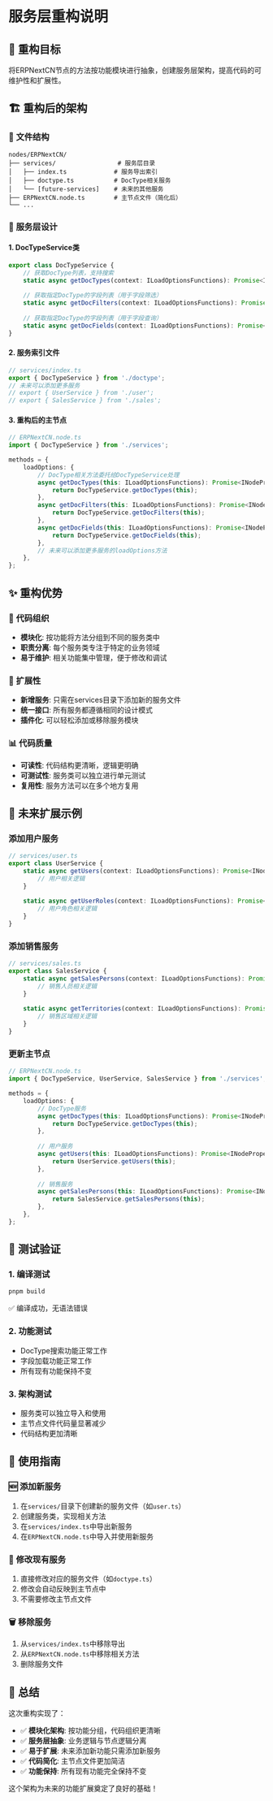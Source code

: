 # 服务层重构说明

## 🎯 **重构目标**

将ERPNextCN节点的方法按功能模块进行抽象，创建服务层架构，提高代码的可维护性和扩展性。

## 🏗️ **重构后的架构**

### 📁 **文件结构**
```
nodes/ERPNextCN/
├── services/                 # 服务层目录
│   ├── index.ts             # 服务导出索引
│   ├── doctype.ts           # DocType相关服务
│   └── [future-services]    # 未来的其他服务
├── ERPNextCN.node.ts        # 主节点文件（简化后）
└── ...
```

### 🔧 **服务层设计**

#### 1. DocTypeService类
```typescript
export class DocTypeService {
    // 获取DocType列表，支持搜索
    static async getDocTypes(context: ILoadOptionsFunctions): Promise<INodePropertyOptions[]>
    
    // 获取指定DocType的字段列表（用于字段筛选）
    static async getDocFilters(context: ILoadOptionsFunctions): Promise<INodePropertyOptions[]>
    
    // 获取指定DocType的字段列表（用于字段查询）
    static async getDocFields(context: ILoadOptionsFunctions): Promise<INodePropertyOptions[]>
}
```

#### 2. 服务索引文件
```typescript
// services/index.ts
export { DocTypeService } from './doctype';
// 未来可以添加更多服务
// export { UserService } from './user';
// export { SalesService } from './sales';
```

#### 3. 重构后的主节点
```typescript
// ERPNextCN.node.ts
import { DocTypeService } from './services';

methods = {
    loadOptions: {
        // DocType相关方法委托给DocTypeService处理
        async getDocTypes(this: ILoadOptionsFunctions): Promise<INodePropertyOptions[]> {
            return DocTypeService.getDocTypes(this);
        },
        async getDocFilters(this: ILoadOptionsFunctions): Promise<INodePropertyOptions[]> {
            return DocTypeService.getDocFilters(this);
        },
        async getDocFields(this: ILoadOptionsFunctions): Promise<INodePropertyOptions[]> {
            return DocTypeService.getDocFields(this);
        },
        // 未来可以添加更多服务的loadOptions方法
    },
};
```

## ✨ **重构优势**

### 🎯 **代码组织**
- **模块化**: 按功能将方法分组到不同的服务类中
- **职责分离**: 每个服务类专注于特定的业务领域
- **易于维护**: 相关功能集中管理，便于修改和调试

### 🚀 **扩展性**
- **新增服务**: 只需在services目录下添加新的服务文件
- **统一接口**: 所有服务都遵循相同的设计模式
- **插件化**: 可以轻松添加或移除服务模块

### 📊 **代码质量**
- **可读性**: 代码结构更清晰，逻辑更明确
- **可测试性**: 服务类可以独立进行单元测试
- **复用性**: 服务方法可以在多个地方复用

## 🔮 **未来扩展示例**

### 添加用户服务
```typescript
// services/user.ts
export class UserService {
    static async getUsers(context: ILoadOptionsFunctions): Promise<INodePropertyOptions[]> {
        // 用户相关逻辑
    }
    
    static async getUserRoles(context: ILoadOptionsFunctions): Promise<INodePropertyOptions[]> {
        // 用户角色相关逻辑
    }
}
```

### 添加销售服务
```typescript
// services/sales.ts
export class SalesService {
    static async getSalesPersons(context: ILoadOptionsFunctions): Promise<INodePropertyOptions[]> {
        // 销售人员相关逻辑
    }
    
    static async getTerritories(context: ILoadOptionsFunctions): Promise<INodePropertyOptions[]> {
        // 销售区域相关逻辑
    }
}
```

### 更新主节点
```typescript
// ERPNextCN.node.ts
import { DocTypeService, UserService, SalesService } from './services';

methods = {
    loadOptions: {
        // DocType服务
        async getDocTypes(this: ILoadOptionsFunctions): Promise<INodePropertyOptions[]> {
            return DocTypeService.getDocTypes(this);
        },
        
        // 用户服务
        async getUsers(this: ILoadOptionsFunctions): Promise<INodePropertyOptions[]> {
            return UserService.getUsers(this);
        },
        
        // 销售服务
        async getSalesPersons(this: ILoadOptionsFunctions): Promise<INodePropertyOptions[]> {
            return SalesService.getSalesPersons(this);
        },
    },
};
```

## 🧪 **测试验证**

### 1. 编译测试
```bash
pnpm build
```
✅ 编译成功，无语法错误

### 2. 功能测试
- DocType搜索功能正常工作
- 字段加载功能正常工作
- 所有现有功能保持不变

### 3. 架构测试
- 服务类可以独立导入和使用
- 主节点文件代码量显著减少
- 代码结构更加清晰

## 📝 **使用指南**

### 🆕 **添加新服务**
1. 在`services/`目录下创建新的服务文件（如`user.ts`）
2. 创建服务类，实现相关方法
3. 在`services/index.ts`中导出新服务
4. 在`ERPNextCN.node.ts`中导入并使用新服务

### 🔧 **修改现有服务**
1. 直接修改对应的服务文件（如`doctype.ts`）
2. 修改会自动反映到主节点中
3. 不需要修改主节点文件

### 🗑️ **移除服务**
1. 从`services/index.ts`中移除导出
2. 从`ERPNextCN.node.ts`中移除相关方法
3. 删除服务文件

## 🎉 **总结**

这次重构实现了：
- ✅ **模块化架构**: 按功能分组，代码组织更清晰
- ✅ **服务层抽象**: 业务逻辑与节点逻辑分离
- ✅ **易于扩展**: 未来添加新功能只需添加新服务
- ✅ **代码简化**: 主节点文件更加简洁
- ✅ **功能保持**: 所有现有功能完全保持不变

这个架构为未来的功能扩展奠定了良好的基础！
